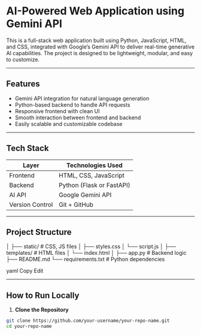# AI-Powered Web Application using Gemini API

This is a full-stack web application built using Python, JavaScript, HTML, and CSS, integrated with Google’s Gemini API to deliver real-time generative AI capabilities. The project is designed to be lightweight, modular, and easy to customize.

---

## Features

- Gemini API integration for natural language generation
- Python-based backend to handle API requests
- Responsive frontend with clean UI
- Smooth interaction between frontend and backend
- Easily scalable and customizable codebase

---

## Tech Stack

| Layer       | Technologies Used         |
|-------------|---------------------------|
| Frontend    | HTML, CSS, JavaScript     |
| Backend     | Python (Flask or FastAPI) |
| AI API      | Google Gemini API         |
| Version Control | Git + GitHub          |

---

## Project Structure

│
├── static/ # CSS, JS files
│ ├── styles.css
│ └── script.js
│
├── templates/ # HTML files
│ └── index.html
│
├── app.py # Backend logic
├── README.md
└── requirements.txt # Python dependencies

yaml
Copy
Edit

---

## How to Run Locally

1. **Clone the Repository**
```bash
git clone https://github.com/your-username/your-repo-name.git
cd your-repo-name
